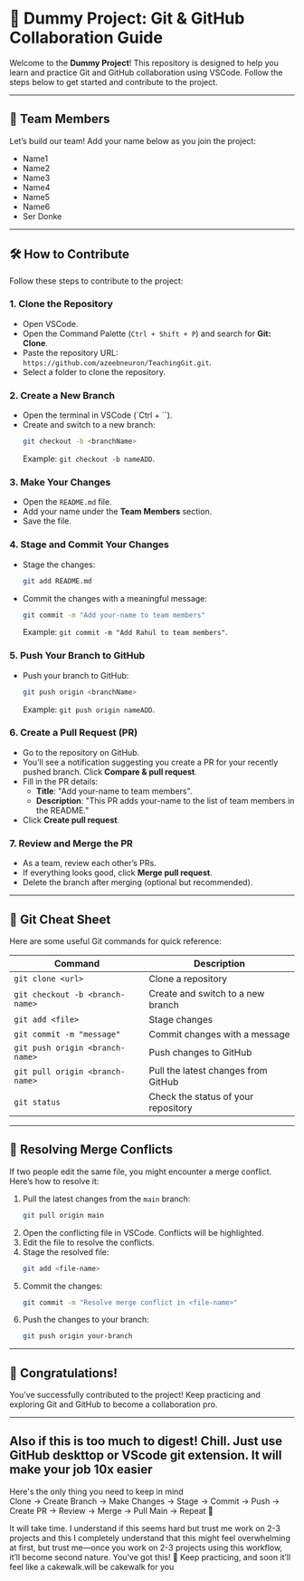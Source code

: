 
# 🚀 Dummy Project: Git & GitHub Collaboration Guide

Welcome to the **Dummy Project**! This repository is designed to help you learn and practice Git and GitHub collaboration using VSCode. Follow the steps below to get started and contribute to the project.

---

## 🌟 Team Members

Let’s build our team! Add your name below as you join the project:

- Name1
- Name2
- Name3
- Name4
- Name5
- Name6
- Ser Donke

---

## 🛠️ How to Contribute

Follow these steps to contribute to the project:

### 1. **Clone the Repository**
   - Open VSCode.
   - Open the Command Palette (`Ctrl + Shift + P`) and search for **Git: Clone**.
   - Paste the repository URL: `https://github.com/azeebneuron/TeachingGit.git`.
   - Select a folder to clone the repository.

### 2. **Create a New Branch**
   - Open the terminal in VSCode (`Ctrl + ``).
   - Create and switch to a new branch:
     ```bash
     git checkout -b <branchName>
     ```
     Example: `git checkout -b nameADD`.

### 3. **Make Your Changes**
   - Open the `README.md` file.
   - Add your name under the **Team Members** section.
   - Save the file.

### 4. **Stage and Commit Your Changes**
   - Stage the changes:
     ```bash
     git add README.md
     ```
   - Commit the changes with a meaningful message:
     ```bash
     git commit -m "Add your-name to team members"
     ```
     Example: `git commit -m "Add Rahul to team members"`.

### 5. **Push Your Branch to GitHub**
   - Push your branch to GitHub:
     ```bash
     git push origin <branchName>
     ```
     Example: `git push origin nameADD`.

### 6. **Create a Pull Request (PR)**
   - Go to the repository on GitHub.
   - You’ll see a notification suggesting you create a PR for your recently pushed branch. Click **Compare & pull request**.
   - Fill in the PR details:
     - **Title**: "Add your-name to team members".
     - **Description**: "This PR adds your-name to the list of team members in the README."
   - Click **Create pull request**.

### 7. **Review and Merge the PR**
   - As a team, review each other’s PRs.
   - If everything looks good, click **Merge pull request**.
   - Delete the branch after merging (optional but recommended).

---

## 📜 Git Cheat Sheet

Here are some useful Git commands for quick reference:

| Command                         | Description                         |
| ------------------------------- | ----------------------------------- |
| `git clone <url>`               | Clone a repository                  |
| `git checkout -b <branch-name>` | Create and switch to a new branch   |
| `git add <file>`                | Stage changes                       |
| `git commit -m "message"`       | Commit changes with a message       |
| `git push origin <branch-name>` | Push changes to GitHub              |
| `git pull origin <branch-name>` | Pull the latest changes from GitHub |
| `git status`                    | Check the status of your repository |

---

## 🚨 Resolving Merge Conflicts

If two people edit the same file, you might encounter a merge conflict. Here’s how to resolve it:
1. Pull the latest changes from the `main` branch:
   ```bash
   git pull origin main
   ```
2. Open the conflicting file in VSCode. Conflicts will be highlighted.
3. Edit the file to resolve the conflicts.
4. Stage the resolved file:
   ```bash
   git add <file-name>
   ```
5. Commit the changes:
   ```bash
   git commit -m "Resolve merge conflict in <file-name>"
   ```
6. Push the changes to your branch:
   ```bash
   git push origin your-branch
   ```

---

## 🎉 Congratulations!

You’ve successfully contributed to the project! Keep practicing and exploring Git and GitHub to become a collaboration pro. 

---

## Also if this is too much to digest! Chill. Just use GitHub deskttop or VScode git extension. It will make your job 10x easier

Here's the only thing you need to keep in mind <br>
Clone → Create Branch → Make Changes → Stage → Commit → Push → Create PR → Review → Merge → Pull Main → Repeat 🚀

It will take time. I understand if this seems hard but trust me work on 2-3 projects and this I completely understand that this might feel overwhelming at first, but trust me—once you work on 2-3 projects using this workflow, it’ll become second nature. You’ve got this! 💪 Keep practicing, and soon it’ll feel like a cakewalk.will be cakewalk for you


